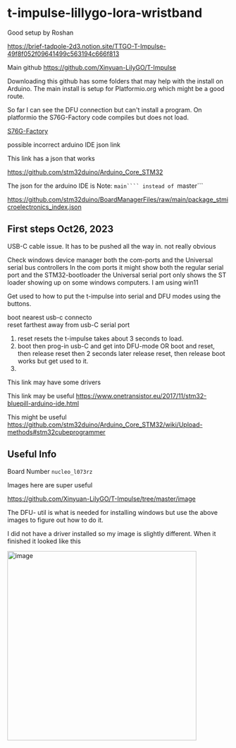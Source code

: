 # t-impulse-lillygo-lora-wristband


Good setup by Roshan   

https://brief-tadpole-2d3.notion.site/TTGO-T-Impulse-49f8f052f09641499c563194c666f813





Main github  https://github.com/Xinyuan-LilyGO/T-Impulse

Downloading this github has some folders that may help with the install on Arduino. The main install is setup for Platformio.org which might be a good route.

So far I can see the DFU connection but can't install a program. On platformio the S76G-Factory code compiles but does not load.

[S76G-Factory](https://github.com/Xinyuan-LilyGO/T-Impulse/tree/master/Example/S76G-Factory)

possible incorrect arduino IDE json link

This link has a json that works

https://github.com/stm32duino/Arduino_Core_STM32

The json for the arduino IDE is Note: ```main```` instead of ```master```

https://github.com/stm32duino/BoardManagerFiles/raw/main/package_stmicroelectronics_index.json


## First steps Oct26, 2023

USB-C cable issue. It has to be pushed all the way in. not really obvious

Check windows device manager both the com-ports and the Universal serial bus controllers
In the com ports it might show both the regular serial port and the STM32-bootloader  the Universal serial port only shows the ST loader showing up on some windows computers. I am using win11

Get used to how to put the t-impulse into serial and DFU modes using the buttons.

boot nearest usb-c connecto  
reset farthest away from usb-C serial port

1. reset resets the t-impulse takes about 3 seconds to load.
2. boot then prog-in usb-C and get into DFU-mode   OR   boot and reset, then release reset then 2 seconds later release reset, then release boot works but get used to it.
3. 

This link may have some drivers

This link may be useful   https://www.onetransistor.eu/2017/11/stm32-bluepill-arduino-ide.html




This might be useful
https://github.com/stm32duino/Arduino_Core_STM32/wiki/Upload-methods#stm32cubeprogrammer




## Useful Info

Board Number ```nucleo_l073rz```


Images here are super useful

https://github.com/Xinyuan-LilyGO/T-Impulse/tree/master/image

The DFU- util is what is needed for installing windows but use the above images to figure out how to do it.

I did not have a driver installed so my image is slightly different. When it finished it looked like this


<img width="429" alt="image" src="https://github.com/hpssjellis/t-impulse-lillygo-lora-wristband/assets/5605614/73b76abc-f2c7-4b4e-92a4-8933079d54cd">





